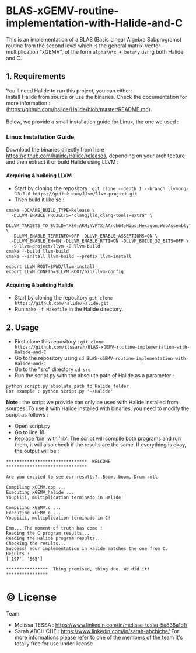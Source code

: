 # BLAS-xGEMV-routine-implementation-with-Halide-and-C
 This is an implementation of a BLAS (Basic Linear Algebra Subprograms) routine from the second level which is the general matrix-vector multiplication "xGEMV", of the form ``` alpha*A*x + beta*y ``` using both Halide and C.

## 1. Requirements
You'll need Halide to run this project, you can either: <br/>
Install Halide from source or use the binaries. Check the documentation for more information  : (https://github.com/halide/Halide/blob/master/README.md). <br/><br/>
Below, we provide a small installation guide for Linux, the one we used : 
### Linux Installation Guide
Download the binaries directly from here https://github.com/halide/Halide/releases, depending on your architecture and then extract it or build Halide using LLVM :
#### Acquiring & building LLVM
- Start by cloning the repository : ``` git clone --depth 1 --branch llvmorg-13.0.0 https://github.com/llvm/llvm-project.git ```
- Then build it like so : 
``` 
cmake -DCMAKE_BUILD_TYPE=Release \
  -DLLVM_ENABLE_PROJECTS="clang;lld;clang-tools-extra" \     
  -DLLVM_TARGETS_TO_BUILD="X86;ARM;NVPTX;AArch64;Mips;Hexagon;WebAssembly" \
  -DLLVM_ENABLE_TERMINFO=OFF -DLLVM_ENABLE_ASSERTIONS=ON \
  -DLLVM_ENABLE_EH=ON -DLLVM_ENABLE_RTTI=ON -DLLVM_BUILD_32_BITS=OFF \
  -S llvm-project/llvm -B llvm-build
cmake --build llvm-build
cmake --install llvm-build --prefix llvm-install
```
```
export LLVM_ROOT=$PWD/llvm-install
export LLVM_CONFIG=$LLVM_ROOT/bin/llvm-config
```
#### Acquiring & building Halide
- Start by cloning the repository ```git clone https://github.com/halide/Halide.git``` <br/>
- Run ``` make -f Makefile ``` in the Halide directory.
## 2. Usage
- First clone this repository :
``` git clone https://github.com/itssarah/BLAS-xGEMV-routine-implementation-with-Halide-and-C ```
- Go to the repository using ``` cd BLAS-xGEMV-routine-implementation-with-Halide-and-C ```
- Go to the "src" directory ``` cd src ```
- Run the script.py with the absolute path of Halide as a parameter : 
```
python script.py absolute_path_to_Halide_folder
For example : python script.py '~/Halide' 
```
**Note** : the script we provide can only be used with Halide installed from sources.
To use it with Halide installed with binaries, you need to modify the script as  follows :
- Open script.py 
- Go to line 18.
- Replace 'bin' with 'lib'.
The script will compile both programs and run them, it will also check if the results are the same. If everything is okay, the output will be :
```
*******************************  WELCOME  *******************************
 
Are you excited to see our results?..Boom, boom, Drum roll
 
Compiling xGEMV.cpp ...
Executing xGEMV_halide ...
Youpiiii, multiplication terminado in Halide! 
  
Compiling xGEMV.c ...
Executing xGEMV_c ...
Youpiiii, multiplication terminado in C! 
  
Emm... The moment of truth has come !
Reading the C program results...
Reading the Halide program results...
Checking the results...
Success! Your implementation in Halide matches the one from C.
Results : 
['197', '565']
 
****************  Thing promised, thing due. We did it!  ****************
```

# ©️ License
Team <br/>
- Melissa TESSA : https://www.linkedin.com/in/melissa-tessa-5a838a1b1/
- Sarah ABCHICHE : https://www.linkedin.com/in/sarah-abchiche/
For more informations please refer to one of the members of the team It's totally free for use under license


 
